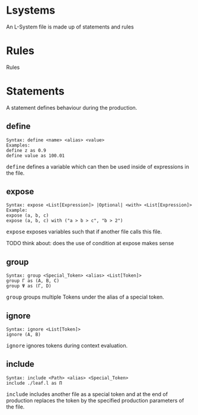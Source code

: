 # Lsystems
An L-System file is made up of statements and rules

# Rules
Rules

# Statements
A statement defines behaviour during the production.

## define
```
Syntax: define <name> <alias> <value>
Examples: 
define z as 0.9
define value as 100.01
```
<kbd>define</kbd> defines a variable which can then be used inside of
expressions in the file.

## expose
```
Syntax: expose <List[Expression]> |Optional| <with> <List[Expression]> 
Example:
expose (a, b, c)
expose (a, b, c) with ("a > b > c", "b > 2")
```
<kbd>expose</kbd> exposes variables such that if another file calls this file.

TODO
think about: does the use of condition at expose makes sense

## group
```
Syntax: group <Special_Token> <alias> <List[Token]>
group Γ as (A, B, C)
group Ψ as (Γ, D)
```
<kbd>group</kbd> groups multiple Tokens under the alias of a special token.

## ignore
```
Syntax: ignore <List[Token]>
ignore (A, B)
```
<kbd>ignore</kbd> ignores tokens during context evaluation.

## include
```
Syntax: include <Path> <alias> <Special_Token>
include ./leaf.l as Π
```
<kbd>include</kbd> includes another file as a special token and at the end of production
replaces the token by the specified production parameters of the file.

